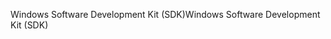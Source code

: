 <span data-ttu-id="0a4a3-101">Windows Software Development Kit (SDK)</span><span class="sxs-lookup"><span data-stu-id="0a4a3-101">Windows Software Development Kit (SDK)</span></span>